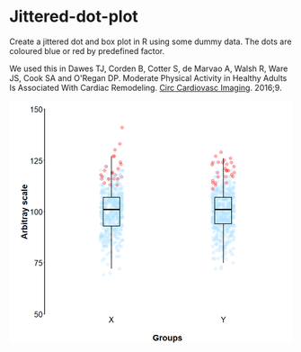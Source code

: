 # Jittered-dot-plot

Create a jittered dot and box plot in R using some dummy data. The dots are coloured blue or red by predefined factor. 

We used this in Dawes TJ, Corden B, Cotter S, de Marvao A, Walsh R, Ware JS, Cook SA and O'Regan DP. Moderate Physical Activity in Healthy Adults Is Associated With Cardiac Remodeling. [Circ Cardiovasc Imaging](https://doi.org/10.1161/CIRCIMAGING.116.004712). 2016;9.

![graph](./Dot_plot.png)


